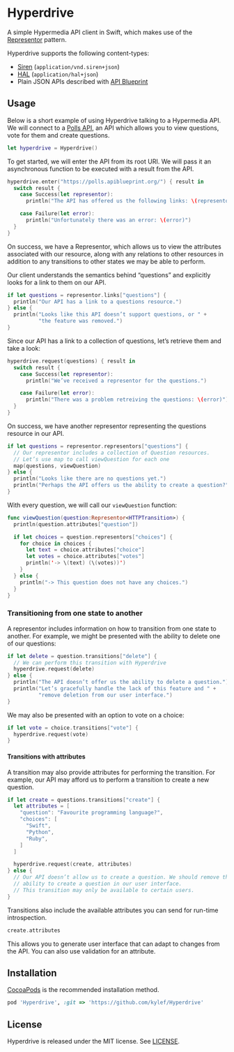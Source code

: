 # Hyperdrive

A simple Hypermedia API client in Swift, which makes use of the [Representor](https://github.com/the-hypermedia-project/representor-swift) pattern.

Hyperdrive supports the following content-types:

- [Siren](https://github.com/kevinswiber/siren) (`application/vnd.siren+json`)
- [HAL](http://stateless.co/hal_specification.html) (`application/hal+json`)
- Plain JSON APIs described with [API Blueprint](Blueprint.md)

## Usage

Below is a short example of using Hyperdrive talking to a Hypermedia API. We
will connect to a [Polls API](https://github.com/apiaryio/polls-api), an
API which allows you to view questions, vote for them and create questions.

```swift
let hyperdrive = Hyperdrive()
```

To get started, we will enter the API from its root URI. We will pass it an
asynchronous function to be executed with a result from the API.

```swift
hyperdrive.enter("https://polls.apiblueprint.org/") { result in
  switch result {
    case Success(let representor):
      println("The API has offered us the following links: \(representor.links)")

    case Failure(let error):
      println("Unfortunately there was an error: \(error)")
  }
}
```

On success, we have a Representor, which allows us to view the attributes
associated with our resource, along with any relations to other resources in addition to
any transitions to other states we may be able to perform.

Our client understands the semantics behind “questions” and explicitly
looks for a link to them on our API.

```swift
if let questions = representor.links["questions"] {
  println("Our API has a link to a questions resource.")
} else {
  println("Looks like this API doesn’t support questions, or " +
          "the feature was removed.")
}
```

Since our API has a link to a collection of questions, let’s retrieve them and take a look:

```swift
hyperdrive.request(questions) { result in
  switch result {
    case Success(let representor):
      println("We’ve received a representor for the questions.")

    case Failure(let error):
      println("There was a problem retreiving the questions: \(error)")
  }
}
```

On success, we have another representor representing the questions resource in
our API.

```swift
if let questions = representor.representors["questions"] {
  // Our representor includes a collection of Question resources.
  // Let’s use map to call viewQuestion for each one
  map(questions, viewQuestion)
} else {
  println("Looks like there are no questions yet.")
  println("Perhaps the API offers us the ability to create a question?")
}
```

With every question, we will call our `viewQuestion` function:

```swift
func viewQuestion(question:Representor<HTTPTransition>) {
  println(question.attributes["question"])

  if let choices = question.representors["choices"] {
    for choice in choices {
      let text = choice.attributes["choice"]
      let votes = choice.attributes["votes"]
      println('-> \(text) (\(votes))')
    }
  } else {
    println("-> This question does not have any choices.")
  }
}
```

### Transitioning from one state to another

A representor includes information on how to transition from one state to
another. For example, we might be presented with the ability to delete
one of our questions:

```swift
if let delete = question.transitions["delete"] {
  // We can perform this transition with Hyperdrive
  hyperdrive.request(delete)
} else {
  println("The API doesn’t offer us the ability to delete a question.")
  println("Let’s gracefully handle the lack of this feature and " +
          "remove deletion from our user interface.")
}
```

We may also be presented with an option to vote on a choice:

```swift
if let vote = choice.transitions["vote"] {
  hyperdrive.request(vote)
}
```

#### Transitions with attributes

A transition may also provide attributes for performing the transition. For
example, our API may afford us to perform a transition to create a new
question.

```swift
if let create = questions.transitions["create"] {
  let attributes = [
    "question": "Favourite programming language?",
    "choices": [
      "Swift",
      "Python",
      "Ruby",
    ]
  ]

  hyperdrive.request(create, attributes)
} else {
  // Our API doesn’t allow us to create a question. We should remove the
  // ability to create a question in our user interface.
  // This transition may only be available to certain users.
}
```

Transitions also include the available attributes you can send for run-time
introspection.

```swift
create.attributes
```

This allows you to generate user interface that can adapt to changes from the
API. You can also use validation for an attribute.

## Installation

[CocoaPods](http://cocoapods.org/) is the recommended installation method.

```ruby
pod 'Hyperdrive', :git => 'https://github.com/kylef/Hyperdrive'
```

## License

Hyperdrive is released under the MIT license. See [LICENSE](LICENSE).

